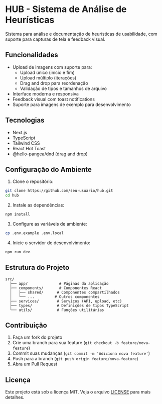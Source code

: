 # HUB - Sistema de Análise de Heurísticas

Sistema para análise e documentação de heurísticas de usabilidade, com suporte para capturas de tela e feedback visual.

## Funcionalidades

- Upload de imagens com suporte para:
  - Upload único (início e fim)
  - Upload múltiplo (iterações)
  - Drag and drop para reordenação
  - Validação de tipos e tamanhos de arquivo
- Interface moderna e responsiva
- Feedback visual com toast notifications
- Suporte para imagens de exemplo para desenvolvimento

## Tecnologias

- Next.js
- TypeScript
- Tailwind CSS
- React Hot Toast
- @hello-pangea/dnd (drag and drop)

## Configuração do Ambiente

1. Clone o repositório:
```bash
git clone https://github.com/seu-usuario/hub.git
cd hub
```

2. Instale as dependências:
```bash
npm install
```

3. Configure as variáveis de ambiente:
```bash
cp .env.example .env.local
```

4. Inicie o servidor de desenvolvimento:
```bash
npm run dev
```

## Estrutura do Projeto

```
src/
  ├── app/              # Páginas da aplicação
  ├── components/       # Componentes React
  │   ├── shared/      # Componentes compartilhados
  │   └── ...         # Outros componentes
  ├── services/        # Serviços (API, upload, etc)
  ├── types/           # Definições de tipos TypeScript
  └── utils/           # Funções utilitárias
```

## Contribuição

1. Faça um fork do projeto
2. Crie uma branch para sua feature (`git checkout -b feature/nova-feature`)
3. Commit suas mudanças (`git commit -m 'Adiciona nova feature'`)
4. Push para a branch (`git push origin feature/nova-feature`)
5. Abra um Pull Request

## Licença

Este projeto está sob a licença MIT. Veja o arquivo [LICENSE](LICENSE) para mais detalhes. 
